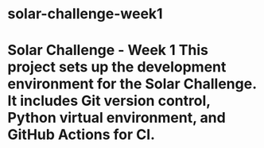 # solar-challenge-week1
# Solar Challenge - Week 1  This project sets up the development environment for the Solar Challenge. It includes Git version control, Python virtual environment, and GitHub Actions for CI.
